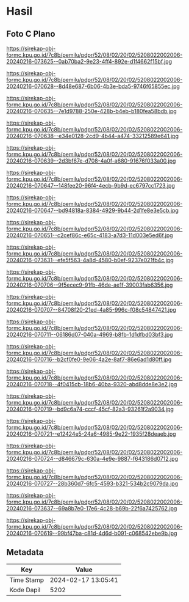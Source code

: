 # Hasil

## Foto C Plano

https://sirekap-obj-formc.kpu.go.id/7c8b/pemilu/pdpr/52/08/02/20/02/5208022002006-20240216-073625--0ab70ba2-9e23-4ff4-892e-d1f4662f15bf.jpg

https://sirekap-obj-formc.kpu.go.id/7c8b/pemilu/pdpr/52/08/02/20/02/5208022002006-20240216-070628--8d48e687-6b06-4b3e-bda5-9746f65855ec.jpg

https://sirekap-obj-formc.kpu.go.id/7c8b/pemilu/pdpr/52/08/02/20/02/5208022002006-20240216-070635--7e1d9788-250e-428b-b4eb-b180fea58bdb.jpg

https://sirekap-obj-formc.kpu.go.id/7c8b/pemilu/pdpr/52/08/02/20/02/5208022002006-20240216-070638--e34e0128-2cd9-4b44-a474-33212589e641.jpg

https://sirekap-obj-formc.kpu.go.id/7c8b/pemilu/pdpr/52/08/02/20/02/5208022002006-20240216-070639--2d3bf67e-d708-4a0f-a680-91676f033a00.jpg

https://sirekap-obj-formc.kpu.go.id/7c8b/pemilu/pdpr/52/08/02/20/02/5208022002006-20240216-070647--148fee20-96f4-4ecb-9b9d-ec6797cc1723.jpg

https://sirekap-obj-formc.kpu.go.id/7c8b/pemilu/pdpr/52/08/02/20/02/5208022002006-20240216-070647--bd94818a-8384-4929-9b44-2d1fe8e3e5cb.jpg

https://sirekap-obj-formc.kpu.go.id/7c8b/pemilu/pdpr/52/08/02/20/02/5208022002006-20240216-070651--c2cef86c-e65c-4183-a7d3-11d003e5ed6f.jpg

https://sirekap-obj-formc.kpu.go.id/7c8b/pemilu/pdpr/52/08/02/20/02/5208022002006-20240216-073631--efe5f563-4a8d-4580-b0ef-9237e021fb4c.jpg

https://sirekap-obj-formc.kpu.go.id/7c8b/pemilu/pdpr/52/08/02/20/02/5208022002006-20240216-070706--9f5ecec9-91fb-46de-ae1f-39003fab6356.jpg

https://sirekap-obj-formc.kpu.go.id/7c8b/pemilu/pdpr/52/08/02/20/02/5208022002006-20240216-070707--84708f20-21ed-4a85-996c-f08c54847421.jpg

https://sirekap-obj-formc.kpu.go.id/7c8b/pemilu/pdpr/52/08/02/20/02/5208022002006-20240216-070711--06186d07-040a-4969-b8fb-1d1dfbd03bf3.jpg

https://sirekap-obj-formc.kpu.go.id/7c8b/pemilu/pdpr/52/08/02/20/02/5208022002006-20240216-070716--b2cf0fe0-9e06-4a2e-8af7-86e6ad1d80ff.jpg

https://sirekap-obj-formc.kpu.go.id/7c8b/pemilu/pdpr/52/08/02/20/02/5208022002006-20240216-070718--4f0415cb-18b6-40ba-9320-abd8dde8e3e2.jpg

https://sirekap-obj-formc.kpu.go.id/7c8b/pemilu/pdpr/52/08/02/20/02/5208022002006-20240216-070719--bd9c6a74-cccf-45cf-82a3-93261f2a9034.jpg

https://sirekap-obj-formc.kpu.go.id/7c8b/pemilu/pdpr/52/08/02/20/02/5208022002006-20240216-070721--e12424e5-24a6-4985-9e22-1935f28deaeb.jpg

https://sirekap-obj-formc.kpu.go.id/7c8b/pemilu/pdpr/52/08/02/20/02/5208022002006-20240216-070724--d846679c-630a-4e9e-9887-f643186d0712.jpg

https://sirekap-obj-formc.kpu.go.id/7c8b/pemilu/pdpr/52/08/02/20/02/5208022002006-20240216-070727--28b360d7-6fc5-4593-b321-534b2c9079da.jpg

https://sirekap-obj-formc.kpu.go.id/7c8b/pemilu/pdpr/52/08/02/20/02/5208022002006-20240216-073637--69a8b7e0-17e6-4c28-b69b-22f6a7425762.jpg

https://sirekap-obj-formc.kpu.go.id/7c8b/pemilu/pdpr/52/08/02/20/02/5208022002006-20240216-070619--99bf47ba-c81d-4d6d-b091-c068542ebe9b.jpg


## Metadata

| Key        | Value               |
| ---------- | ------------------- |
| Time Stamp | 2024-02-17 13:05:41 |
| Kode Dapil | 5202                |



